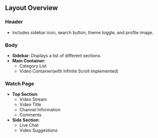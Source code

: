 ## Layout Overview

### Header
- Includes sidebar icon, search button, theme toggle, and profile image.

### Body
- **Sidebar**: Displays a list of different sections.
- **Main Container**:
  - Category List
  - Video Container(with Infinite Scroll implemented)

### Watch Page
- **Top Section**:
  - Video Stream
  - Video Title
  - Channel Information
  - Comments
- **Side Section**:
  - Live Chat
  - Video Suggestions


